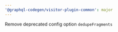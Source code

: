 ```yaml
---
'@graphql-codegen/visitor-plugin-common': major
---
```


Remove deprecated config option `dedupeFragments`
